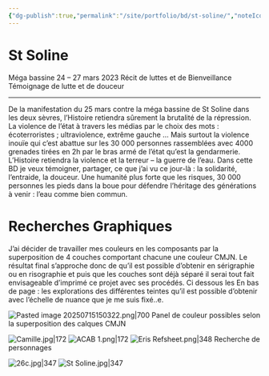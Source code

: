 ```yaml
---
{"dg-publish":true,"permalink":"/site/portfolio/bd/st-soline/","noteIcon":""}
---
```



# St Soline

Méga bassine 24 – 27 mars 2023
Récit de luttes et de Bienveillance
Témoignage de lutte et de douceur
____________
De la manifestation du 25 mars contre la méga bassine de St Soline dans les deux sèvres, l’Histoire retiendra sûrement la brutalité de la répression. La violence de l’état à travers les médias par le choix des mots : écoterroristes ; ultraviolence, extrême gauche … Mais surtout la violence inouïe qui c’est abattue sur les 30 000 personnes rassemblées avec 4000 grenades tirées en 2h par le bras armé de l’état qu’est la gendarmerie. L’Histoire retiendra la violence et la terreur – la guerre de l’eau. 
Dans cette BD je veux témoigner, partager, ce que j’ai vu ce jour-là : la solidarité, l’entraide, la douceur. Une humanité plus forte que les risques, 30 000 personnes les pieds dans la boue pour défendre l’héritage des générations à venir : l’eau comme bien
commun.


# Recherches Graphiques
J’ai décider de travailler mes couleurs en les composants par la
superposition de 4 couches comportant chacune une couleur
CMJN. Le résultat final s’approche donc de qu’il est possible
d’obtenir en sérigraphie ou en risographie et puis que les couches
sont déjà séparé il serai tout fait envisageable d’imprimé ce projet
avec ses procédés.
Ci dessous les 
En bas de page : les explorations des différentes teintes qu’il est
possible d’obtenir avec l’échelle de nuance que je me suis fixé..e.

![Pasted image 20250715150322.png|700](/img/user/Pasted%20image%2020250715150322.png)
Panel de couleur possibles selon la superposition des calques CMJN

![Camille.jpg|172](/img/user/Projets/Mega%20Bassine/ressources/Camille.jpg) ![ACAB 1.png|172](/img/user/Projets/Mega%20Bassine/ressources/ACAB%201.png)    ![Eris Refsheet.png|348](/img/user/Projets/Mega%20Bassine/ressources/Eris%20Refsheet.png)
Recherche de personnages


![26c.jpg|347](/img/user/Projets/Mega%20Bassine/ressources/26c.jpg)  ![St Soline.jpg|347](/img/user/Projets/Mega%20Bassine/ressources/St%20Soline.jpg)



